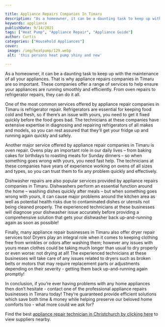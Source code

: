 ```yaml
---

title: Appliance Repairs Companies In Timaru
description: "As a homeowner, it can be a daunting task to keep up with the maintenance of all your appliances. That is why appliance repairs co...find out now"
keywords: appliance
publishDate: 9/14/2021
tags: ["Heat Pump", "Appliance Repair", "Appliance Guide"]
author: Curtis
categories: ["Household Appliances"]
cover: 
 image: /img/heatpump/129.webp
 alt: 'this persons heat pump shiny and new'

---
```


As a homeowner, it can be a daunting task to keep up with the maintenance of all your appliances. That is why appliance repairs companies in Timaru are so important. These companies offer a range of services to help ensure your appliances are running smoothly and efficiently. From oven repairs to refrigerator repairs, they can do it all. 

One of the most common services offered by appliance repair companies in Timaru is refrigerator repair. Refrigerators are essential for keeping food cold and fresh, so if there’s an issue with yours, you need to get it fixed quickly before the food goes bad. The technicians at these companies have extensive expertise in diagnosing and repairing refrigerators of all makes and models, so you can rest assured that they’ll get your fridge up and running again quickly and safely. 

Another major service offered by appliance repair companies in Timaru is oven repair. Ovens play an important role in our daily lives – from baking cakes for birthdays to roasting meats for Sunday dinners – so when something goes wrong with yours, you need fast help. The technicians at these companies have years of experience working on ovens of all sizes and types, so you can trust them to fix any problem quickly and effectively. 

Dishwasher repairs are also popular services provided by appliance repairs companies in Timaru. Dishwashers perform an essential function around the home – washing dishes quickly after meals – but when something goes wrong with yours, it can cause major problems around the kitchen area as well as potential health risks due to contaminated dishes or utensils not being cleaned properly. The experienced technicians at these businesses will diagnose your dishwasher issue accurately before providing a comprehensive solution that gets your dishwasher back up-and-running again as soon as possible! 

Finally, many appliance repair businesses in Timaru also offer dryer repair services too! Dryers play an integral role when it comes to keeping clothing free from wrinkles or odors after washing them; however any issues with yours mean clothes could be taking much longer than usual to dry properly or even worse: not drying at all! The experienced technicians at these businesses will take care of any issues related to dryers such as broken belts or motors that may require replacement parts or adjustments depending on their severity - getting them back up-and-running again promptly! 

In conclusion, if you’re ever having problems with any home appliances then don’t hesitate - contact one of the professional appliance repairs businesses in Timaru today! They’re guaranteed provide efficient solutions which save both time & money while helping preserve our beloved home comforts too - what more could we ask for?

Find the best <a href="/pages/appliance-repair-technicians/new-zealand/christchurch/">appliance repair technician in Christchurch by clicking here</a> to view suppliers nearby.
